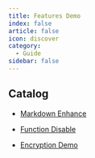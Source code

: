 ```yaml
---
title: Features Demo
index: false
article: false
icon: discover
category:
  - Guide
sidebar: false
---
```


## Catalog

- [Markdown Enhance](markdown.md)

- [Function Disable](disable.md)

- [Encryption Demo](encrypt.md)
